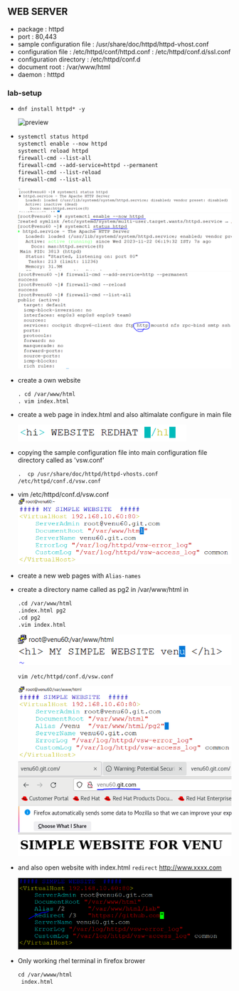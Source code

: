 ## WEB SERVER

* package : httpd
* port : 80,443
* sample configuration file : /usr/share/doc/httpd/httpd-vhost.conf
* configuration file : /etc/httpd/conf/httpd.conf
                     : /etc/httpd/conf.d/ssl.conf
* configuration directory : /etc/httpd/conf.d
* document root : /var/www/html
* daemon : htttpd
### lab-setup

* ```
  dnf install httpd* -y  
  ``` 
  ![preview](images/web.PNG)

* ```
  systemctl status httpd
  systemctl enable --now httpd
  systemctl reload httpd 
  firewall-cmd --list-all
  firewall-cmd --add-service=httpd --permanent
  firewall-cmd --list-reload
  firewall-cmd --list-all
  ```
  ![preview](images/web1.PNG)
  ![preview](images/web2.PNG)
  ![preview](images/web3.PNG)

* create a own website 
  
  ```
  . cd /var/www/html
  . vim index.html
  ```

* create a web page in index.html and also altimalate configure in main file

  ![preview](images/web4.PNG)

* copying the sample configuration file into main configuration file directory called as 'vsw.conf'

  ```
  .  cp /usr/share/doc/httpd/httpd-vhosts.conf /etc/httpd/conf.d/vsw.conf
  ```

* vim /etc/httpd/conf.d/vsw.conf   
  ![preview](images/web5.PNG)

* create a new web pages with `Alias-names`
* create a directory name called as pg2 in /var/www/html in

  ```
  .cd /var/www/html
  .index.html pg2
  .cd pg2
  .vim index.html
  ```
  ![preview](images/web6.PNG)

  ```
  vim /etc/httpd/conf.d/vsw.conf
  ```
  ![preview](images/web7.PNG)  
  ![preview](images/web8.PNG)
* and also open website with index.html `redirect` http://www.xxxx.com

  ![preview](images/web9.PNG)

* Only working rhel terminal in firefox brower  

  ```
  cd /var/wwww/html
   index.html
  ```








  
